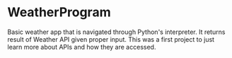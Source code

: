 # WeatherProgram
Basic weather app that is navigated through Python's interpreter. It returns result of Weather API given proper input. This was a first project to just learn more about APIs and how they are accessed. 
